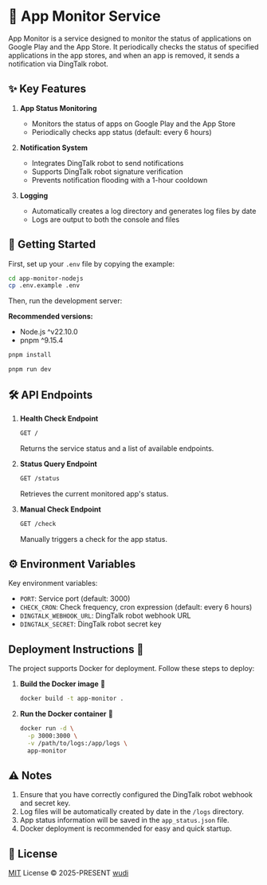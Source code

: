 # 📱 App Monitor Service

App Monitor is a service designed to monitor the status of applications on Google Play and the App Store. It periodically checks the status of specified applications in the app stores, and when an app is removed, it sends a notification via DingTalk robot.

## ✨ Key Features

1. **App Status Monitoring**

   * Monitors the status of apps on Google Play and the App Store
   * Periodically checks app status (default: every 6 hours)

2. **Notification System**

   * Integrates DingTalk robot to send notifications
   * Supports DingTalk robot signature verification
   * Prevents notification flooding with a 1-hour cooldown

3. **Logging**

   * Automatically creates a log directory and generates log files by date
   * Logs are output to both the console and files

## 🚀 Getting Started

First, set up your `.env` file by copying the example:

```bash
cd app-monitor-nodejs
cp .env.example .env
```

Then, run the development server:

**Recommended versions:**

* Node.js ^v22.10.0
* pnpm ^9.15.4

```bash
pnpm install

pnpm run dev
```

## 🛠️ API Endpoints

1. **Health Check Endpoint**

   ```bash
   GET /
   ```

   Returns the service status and a list of available endpoints.

2. **Status Query Endpoint**

   ```bash
   GET /status
   ```

   Retrieves the current monitored app's status.

3. **Manual Check Endpoint**

   ```bash
   GET /check
   ```

   Manually triggers a check for the app status.

## ⚙️ Environment Variables

Key environment variables:

* `PORT`: Service port (default: 3000)
* `CHECK_CRON`: Check frequency, cron expression (default: every 6 hours)
* `DINGTALK_WEBHOOK_URL`: DingTalk robot webhook URL
* `DINGTALK_SECRET`: DingTalk robot secret key

## Deployment Instructions 🚀

The project supports Docker for deployment. Follow these steps to deploy:

1. **Build the Docker image** 🐳

   ```bash
   docker build -t app-monitor .
   ```

2. **Run the Docker container** 🚢

   ```bash
   docker run -d \
     -p 3000:3000 \
     -v /path/to/logs:/app/logs \
     app-monitor
   ```

## ⚠️ Notes

1. Ensure that you have correctly configured the DingTalk robot webhook and secret key.
2. Log files will be automatically created by date in the `/logs` directory.
3. App status information will be saved in the `app_status.json` file.
4. Docker deployment is recommended for easy and quick startup.

## 📜 License

[MIT](./LICENSE) License © 2025-PRESENT [wudi](https://github.com/WuChenDi)
